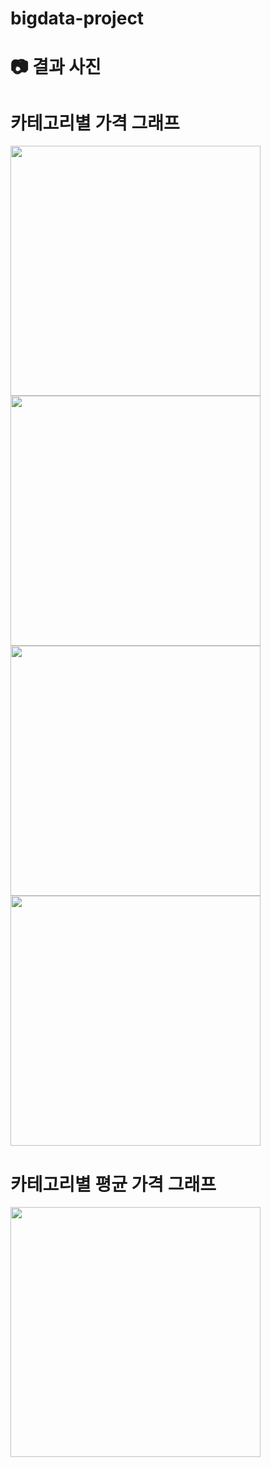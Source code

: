 # bigdata-project

# 📷 결과 사진

# 카테고리별 가격 그래프
<img src="" width="400" height="400">
<img src="" width="400" height="400">
<img src="" width="400" height="400">
<img src="" width="400" height="400">

# 카테고리별 평균 가격 그래프
<img src="" width="400" height="400">
